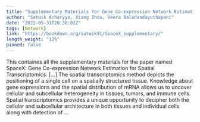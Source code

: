 ```yaml
---
title: "Supplementary Materials for Gene Co-expression Network Estimation for Spatial Transcriptomics"
author: "Satwik Acharyya, Xiang Zhou, Veera Baladandayuthapani"
date: "2022-05-31T20:38:02Z"
tags: [Network]
link: "https://bookdown.org/satwik91/SpaceX_supplementary/"
length_weight: "12%"
pinned: false
---
```


This containes all the supplementary materials for the paper named SpaceX: Gene Co-expression Network Estimation for Spatial Transcriptomics. [...] The spatial transcriptomics method depicts the positioning of a single cell on a spatially structured tissue. Knowledge about gene expressions and the spatial distribution of mRNA allows us to uncover cellular and subcellular heterogeneity in tissues, tumors, and immune cells. Spatial transcriptomics provides a unique opportunity to decipher both the cellular and subcellular architecture in both tissues and individual cells along with detection of  ...
